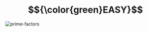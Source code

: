 # $${\color{green}EASY}$$
![prime-factors](https://user-images.githubusercontent.com/65892342/236784504-4c423b3e-772a-482b-9eee-403c60b2a7db.svg)

